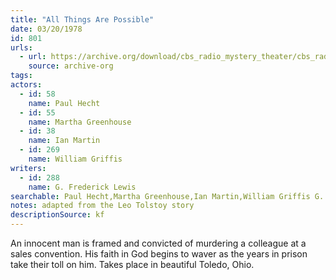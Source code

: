 ```yaml
---
title: "All Things Are Possible"
date: 03/20/1978
id: 801
urls: 
  - url: https://archive.org/download/cbs_radio_mystery_theater/cbs_radio_mystery_theater-0801-0850.zip/cbs_radio_mystery_theater-0801-0850%2Fcbsrmt_0801_all_things_are_possible.mp3
    source: archive-org
tags: 
actors:  
  - id: 58
    name: Paul Hecht  
  - id: 55
    name: Martha Greenhouse  
  - id: 38
    name: Ian Martin  
  - id: 269
    name: William Griffis
writers:  
  - id: 288
    name: G. Frederick Lewis
searchable: Paul Hecht,Martha Greenhouse,Ian Martin,William Griffis G. Frederick Lewis
notes: adapted from the Leo Tolstoy story
descriptionSource: kf
---
```

An innocent man is framed and convicted of murdering a colleague at a sales convention. His faith in God begins to waver as the years in prison take their toll on him. Takes place in beautiful Toledo, Ohio.